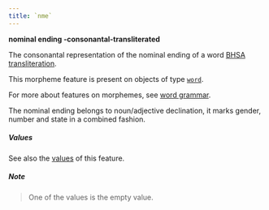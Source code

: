 ```yaml
---
title: `nme`
---
```


**nominal ending -consonantal-transliterated**


The consonantal representation of the nominal ending of a word
[BHSA transliteration]({{tfd}}/writing/hebrew.html).

This morpheme feature is present on objects of type
[`word`](otype.md).

For more about features on morphemes, see [word grammar](../wordgrammar.md).

The nominal ending belongs to noun/adjective declination, it marks gender, number and state in a combined fashion.

##### Values

See also the
[values]({{tut}}/cookbook/featureValues.ipynb)
of this feature.

##### Note
> One of the values is the empty value.
